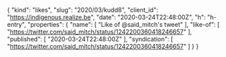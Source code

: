 {
  "kind": "likes",
  "slug": "2020/03/kudd8",
  "client_id": "https://indigenous.realize.be",
  "date": "2020-03-24T22:48:00Z",
  "h": "h-entry",
  "properties": {
    "name": [
      "Like of @said_mitch's tweet"
    ],
    "like-of": [
      "https://twitter.com/said_mitch/status/1242200360418246657"
    ],
    "published": [
      "2020-03-24T22:48:00Z"
    ],
    "syndication": [
      "https://twitter.com/said_mitch/status/1242200360418246657"
    ]
  }
}
